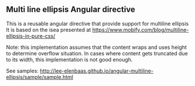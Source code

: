 Multi line ellipsis Angular directive
-------------------------------------

This is a reusable angular directive that provide support for multiline ellipsis
It is based on the isea presented at https://www.mobify.com/blog/multiline-ellipsis-in-pure-css/

Note: this implementation assumes that the content wraps and uses height to determine overflow situation. 
In cases where content gets truncated due to its width, this implementation is not good enough.

See samples: http://lee-elenbaas.github.io/angular-multiline-ellipsis/sample/sample.html
